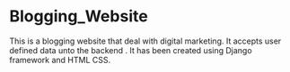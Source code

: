 # Blogging_Website
 This is a blogging website that deal with digital marketing. It accepts user defined data  unto the backend . It has been created using Django framework and HTML CSS.
